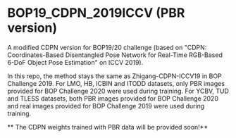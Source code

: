 # BOP19_CDPN_2019ICCV (PBR version)

A modified CDPN version for BOP19/20 challenge (based on "CDPN: Coordinates-Based Disentangled Pose Network for Real-Time RGB-Based 6-DoF Object Pose Estimation" on ICCV 2019).

In this repo, the method stays the same as Zhigang-CDPN-ICCV19 in BOP Challenge 2019. For LMO, HB, ICBIN and ITODD datasets, only PBR images provided for BOP Challenge 2020 were used during training. For YCBV, TUD and TLESS datasets, both PBR images provided for BOP Challenge 2020 and real images provided for BOP Challenge 2019 were used during training.

** The CDPN weights trained with PBR data will be provided soon!**
